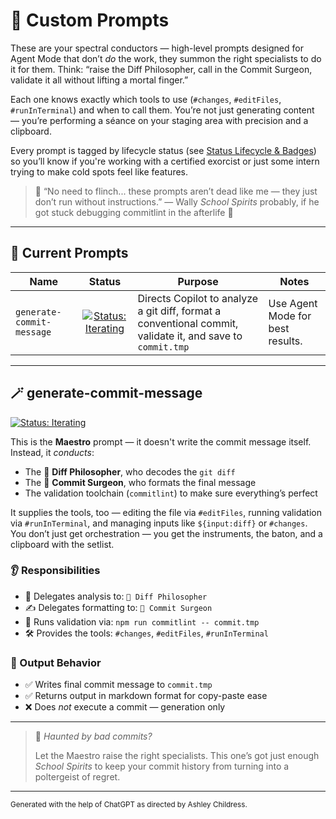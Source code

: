 # 🎼 Custom Prompts

These are your spectral conductors — high-level prompts designed for Agent Mode that don’t _do_ the work, they summon the right specialists to do it for them. Think: “raise the Diff Philosopher, call in the Commit Surgeon, validate it all without lifting a mortal finger.”

Each one knows exactly which tools to use (`#changes`, `#editFiles`, `#runInTerminal`) and when to call them. You’re not just generating content — you’re performing a séance on your staging area with precision and a clipboard.

Every prompt is tagged by lifecycle status (see [Status Lifecycle & Badges](../../docs/status-badge-lifecycle.md)) so you’ll know if you're working with a certified exorcist or just some intern trying to make cold spots feel like features.

> 🦄 “No need to flinch... these prompts aren’t dead like me — they just don’t run without instructions.”
> — Wally _School Spirits_ probably, if he got stuck debugging commitlint in the afterlife 👻

---

## 📄 Current Prompts

| Name | Status | Purpose | Notes |
| - | :-: | - | - |
| `generate-commit-message` | [![Status: Iterating](https://img.shields.io/badge/status-iterating-FF6600.svg)](#-generate-commit-message) | Directs Copilot to analyze a git diff, format a conventional commit, validate it, and save to `commit.tmp` | Use Agent Mode for best results. |

---

## 🪄 generate-commit-message

[![Status: Iterating](https://img.shields.io/badge/status-iterating-FF6600.svg)](#-generate-commit-message)

This is the **Maestro** prompt — it doesn't write the commit message itself. Instead, it _conducts_:

- The 🎩 **Diff Philosopher**, who decodes the `git diff`
- The 🧠 **Commit Surgeon**, who formats the final message
- The validation toolchain (`commitlint`) to make sure everything’s perfect

It supplies the tools, too — editing the file via `#editFiles`, running validation via `#runInTerminal`, and managing inputs like `${input:diff}` or `#changes`. You don’t just get orchestration — you get the instruments, the baton, and a clipboard with the setlist.

### 👂 Responsibilities

- 🤝 Delegates analysis to: `🎩 Diff Philosopher`
- ✍️ Delegates formatting to: `🧠 Commit Surgeon`
- 🧪 Runs validation via: `npm run commitlint -- commit.tmp`
- 🛠️ Provides the tools: `#changes`, `#editFiles`, `#runInTerminal`

### 💾 Output Behavior

- ✅ Writes final commit message to `commit.tmp`
- ✅ Returns output in markdown format for copy-paste ease
- ❌ Does _not_ execute a commit — generation only

---

> 👻 _Haunted by bad commits?_
>
> Let the Maestro raise the right specialists. This one’s got just enough _School Spirits_ to keep your commit history from turning into a poltergeist of regret.

---

<small>Generated with the help of ChatGPT as directed by Ashley Childress.</small>
